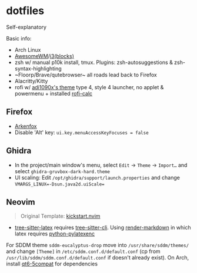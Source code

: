 # dotfiles
Self-explanatory

Basic info:
- Arch Linux
- [AwesomeWM](https://github.com/deficient/deficient)/[i3(blocks)](https://github.com/a-schaefers/i3-wm-gruvbox-theme)
- zsh w/ manual p10k install, tmux. Plugins: zsh-autosuggestions & zsh-syntax-highlighting
- ~Floorp/Brave/qutebrowser~ all roads lead back to Firefox
- Alacritty/Kitty
- rofi w/ [adi1090x's theme](https://github.com/adi1090x/rofi) type 4, style 4 launcher, no applet & powermenu + installed [rofi-calc](https://github.com/svenstaro/rofi-calc)

## Firefox
- [Arkenfox](https://github.com/arkenfox/user.js)
- Disable 'Alt' key: `ui.key.menuAccessKeyFocuses = false`

## Ghidra
- In the project/main window's menu, select `Edit` -> `Theme` -> `Import…` and select `ghidra-gruvbox-dark-hard.theme`
- UI scaling: Edit `/opt/ghidra/support/launch.properties` and change `VMARGS_LINUX=-Dsun.java2d.uiScale=`

## Neovim
> Original Template: [kickstart.nvim](https://github.com/nvim-lua/kickstart.nvim)

- [tree-sitter-latex](https://github.com/latex-lsp/tree-sitter-latex) requires [tree-sitter-cli](https://archlinux.org/packages/extra/x86_64/tree-sitter-cli/). Using [render-markdown](https://github.com/MeanderingProgrammer/render-markdown.nvim) in which latex requires [python-pylatexenc](https://archlinux.org/packages/extra/any/python-pylatexenc/)

For SDDM theme `sddm-eucalyptus-drop` move into `/usr/share/sddm/themes/` and change `[Theme]` in `/etc/sddm.conf.d/default.conf` (cp from `/usr/lib/sddm/sddm.conf.d/default.conf` if doesn't already exist). On Arch, install [qt6-5compat](https://archlinux.org/packages/extra/x86_64/qt6-5compat/) for dependencies
